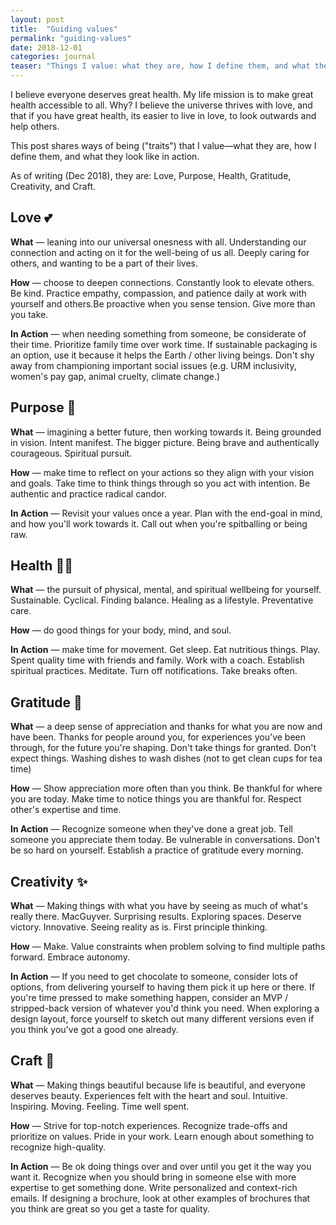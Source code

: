 ```yaml
---
layout: post
title:  "Guiding values"
permalink: "guiding-values"
date: 2018-12-01
categories: journal
teaser: "Things I value: what they are, how I define them, and what they look like in action. They currently are: Love, Purpose, Health, Gratitude, Creativity, Craft."
---
```



I believe everyone deserves great health. My life mission is to make great health accessible to all. Why? I believe the universe thrives with love, and that if you have great health, its easier to live in love, to look outwards and help others.

This post shares ways of being ("traits") that I value—what they are, how I define them, and what they look like in action.

As of writing (Dec 2018), they are: Love, Purpose, Health, Gratitude, Creativity, and Craft.

## Love 💕
**What** — leaning into our universal onesness with all. Understanding our connection and acting on it for the well-being of us all. Deeply caring for others, and wanting to be a part of their lives.

**How** — choose to deepen connections. Constantly look to elevate others. Be kind. Practice empathy, compassion, and patience daily at work with yourself and others.Be proactive when you sense tension. Give more than you take.

**In Action** — when needing something from someone, be considerate of their time. Prioritize family time over work time. If sustainable packaging is an option, use it because it helps the Earth / other living beings. Don't shy away from championing important social issues (e.g. URM inclusivity, women's pay gap, animal cruelty, climate change.)

## Purpose 🌊
**What** — imagining a better future, then working towards it. Being grounded in vision. Intent manifest. The bigger picture. Being brave and authentically courageous. Spiritual pursuit.

**How** — make time to reflect on your actions so they align with your vision and goals. Take time to think things through so you act with intention. Be authentic and practice radical candor.

**In Action** — Revisit your values once a year. Plan with the end-goal in mind, and how you'll work towards it. Call out when you're spitballing or being raw.

## Health 🧘‍♀️
**What** — the pursuit of physical, mental, and spiritual wellbeing for yourself. Sustainable. Cyclical. Finding balance. Healing as a lifestyle. Preventative care.

**How** — do good things for your body, mind, and soul.

**In Action** — make time for movement. Get sleep. Eat nutritious things. Play. Spent quality time with friends and family. Work with a coach. Establish spiritual practices. Meditate. Turn off notifications. Take breaks often.

## Gratitude 🙏
**What** — a deep sense of appreciation and thanks for what you are now and have been. Thanks for people around you, for experiences you've been through, for the future you're shaping. Don't take things for granted. Don't expect things. Washing dishes to wash dishes (not to get clean cups for tea time)

**How** — Show appreciation more often than you think. Be thankful for where you are today. Make time to notice things you are thankful for. Respect other's expertise and time.

**In Action** — Recognize someone when they've done a great job. Tell someone you appreciate them today. Be vulnerable in conversations. Don't be so hard on yourself. Establish a practice of gratitude every morning.

## Creativity ✨
**What** — Making things with what you have by seeing as much of what's really there. MacGuyver. Surprising results. Exploring spaces. Deserve victory. Innovative. Seeing reality as is. First principle thinking.

**How** — Make. Value constraints when problem solving to find multiple paths forward. Embrace autonomy.

**In Action** — If you need to get chocolate to someone, consider lots of options, from delivering yourself to having them pick it up here or there. If you're time pressed to make something happen, consider an MVP / stripped-back version of whatever you'd think you need. When exploring a design layout, force yourself to sketch out many different versions even if you think you've got a good one already.

## Craft 📐
**What** — Making things beautiful because life is beautiful, and everyone deserves beauty. Experiences felt with the heart and soul. Intuitive. Inspiring. Moving. Feeling. Time well spent.

**How** — Strive for top-notch experiences. Recognize trade-offs and prioritize on values. Pride in your work. Learn enough about something to recognize high-quality.

**In Action** — Be ok doing things over and over until you get it the way you want it. Recognize when you should bring in someone else with more expertise to get something done. Write personalized and context-rich emails. If designing a brochure, look at other examples of brochures that you think are great so you get a taste for quality.
